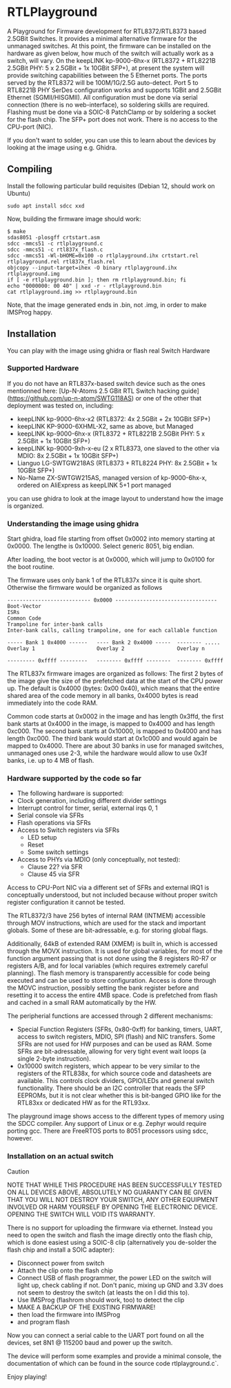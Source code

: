 # RTLPlayground
A Playground for Firmware development for RTL8372/RTL8373 based 2.5GBit Switches.
It provides a minimal alternative firmware for the unmanaged switches. At this point,
the firmware can be installed on the hardware as given below, how much of the switch
will actually work as a switch, will vary. On the 
keepLINK kp-9000-6hx-x (RTL8372 + RTL8221B 2.5GBit PHY: 5 x 2.5GBit + 1x 10GBit SFP+),
at present the system will provide switching capabilities between the 5 Ethernet ports.
The ports served by the RTL8372 will be 100M/1G/2.5G auto-detect. Port 5 to RTL8221B PHY
SerDes configuration works and supports 1GBit and 2.5GBit Ethernet (SGMII/HISGMII). 
All configuration must be done via serial
connection (there is no web-interface), so soldering skills are required. Flashing
must be done via a SOIC-8 PatchClamp or by soldering a socket for the flash chip.
The SFP+ port does not work. There is no access to the CPU-port (NIC).

If you don't want to solder, you can use this to learn about the devices by looking at
the image using e.g. Ghidra.

## Compiling
Install the following particular build requisites (Debian 12, should work on Ubuntu)
```
sudo apt install sdcc xxd
```

Now, building the firmware image should work:
```
$ make
sdas8051 -plosgff crtstart.asm
sdcc -mmcs51 -c rtlplayground.c
sdcc -mmcs51 -c rtl837x_flash.c
sdcc -mmcs51 -Wl-bHOME=0x100 -o rtlplayground.ihx crtstart.rel rtlplayground.rel rtl837x_flash.rel
objcopy --input-target=ihex -O binary rtlplayground.ihx rtlplayground.img
if [ -e rtlplayground.bin ]; then rm rtlplayground.bin; fi
echo "0000000: 00 40" | xxd -r - rtlplayground.bin
cat rtlplayground.img >> rtlplayground.bin 
```
Note, that the image generated ends in .bin, not .img, in order to make
IMSProg happy.

## Installation
You can play with the image using ghidra or flash real Switch Hardware

### Supported Hardware
If you do not have an RTL837x-based switch device such as the ones
mentionned here: [Up-N-Atoms 2.5 GBit RTL Switch hacking guide]
(https://github.com/up-n-atom/SWTG118AS) or one of the other that
deployment was tested on, including:
- keepLINK kp-9000-6hx-x2 (RTL8372: 4x 2.5GBit + 2x 10GBit SFP+)
- keepLINK KP-9000-6XHML-X2, same as above, but Managed
- keepLINK kp-9000-6hx-x (RTL8372 + RTL8221B 2.5GBit PHY: 5 x 2.5GBit + 1x 10GBit SFP+)
- keepLINK kp-9000-9xh-x-eu (2 x RTL8373, one slaved to the other via MDIO: 8x 2.5GBit + 1x 10GBit SFP+)
- Lianguo LG-SWTGW218AS (RTL8373 + RTL8224 PHY: 8x 2.5GBit + 1x 10GBit SFP+)
- No-Name ZX-SWTGW215AS, managed version of kp-9000-6hx-x, ordered on
  AliExpress as keepLINK 5+1 port managed

you can use ghidra to look at the image layout to understand how the image
is organized.

### Understanding the image using ghidra
Start ghidra, load file starting from offset 0x0002 into
memory starting at 0x0000. The lengthe is 0x10000. Select generic 8051, big
endian.

After loading, the boot vector is at 0x0000, which will jump to 0x0100 for
the boot routine.

The firmware uses only bank 1 of the RTL837x since it is quite short.
Otherwise the firmware would be organized as follows
```
--------------------------- 0x0000 ---------------------------------
Boot-Vector
ISRs
Common Code
Trampoline for inter-bank calls
Inter-bank calls, calling trampoline, one for each callable function

----- Bank 1 0x4000 ------   ---- Bank 2 0x4000 -----  -------- .....
Overlay 1                    Overlay 2                 Overlay n

--------- 0xffff ---------   -------- 0xffff --------  -------- 0xffff
```
The RTL837x firmware images are organized as follows:
The first 2 bytes of the image give the size of the prefetched data at the
start of the CPU power up. The default is 0x4000 (bytes: 0x00 0x40), which
means that the entire shared area of the code memory in all banks,
0x4000 bytes is read immediately into the code RAM.

Common code starts at
0x0002 in the image and has length 0x3ffd, the first bank starts at 0x4000
in the image, is mapped to 0x4000 and has length 0xc000. The second bank
starts at 0x10000, is mapped to 0x4000 and has length 0xc000. The third
bank would start at 0x1c000 and would again be mapped to 0x4000.
There are about 30 banks in use for managed switches, unmanaged ones use
2-3, while the hardware would allow to use 0x3f banks, i.e. up to 4 MB of
flash.


### Hardware supported by the code so far

- The following hardware is supported:
- Clock generation, including different divider settings
- Interrupt control for timer, serial, external irqs 0, 1
- Serial console via SFRs
- Flash operations via SFRs
- Access to Switch registers via SFRs
  - LED setup
  - Reset
  - Some switch settings
- Access to PHYs via MDIO (only conceptually, not tested):
  - Clause 22? via SFR
  - Clause 45 via SFR

Access to CPU-Port NIC via a different set of SFRs and external IRQ1 is conceptually understood, but not
included because without proper switch register configuration it cannot be
tested.

The RTL8372/3 have 256 bytes of internal RAM (INTMEM) accessible through MOV
instructions, which are used for the stack and important globals. Some of
these are bit-adressable, e.g. for storing global flags.

Additionally, 64kB of extended RAM (XMEM) is built in, which is accessed
through the MOVX instruction. It is used for global variables, for most
of the function argument passing that is not done using the 8 registers
R0-R7 or registers A/B, and for local variables (which requires extremely
careful planning). The flash memory is transparently accessible for code
being executed and can be used to store configuration. Access is done through
the MOVC instruction, possibly setting the bank register before and
resetting it to access the entire 4MB space. Code is prefetched from flash
and cached in a small RAM automatically by the HW.

The peripherial functions are accessed through 2 different mechanisms:
- Special Function Registers (SFRs, 0x80-0xff) for banking, timers, UART, access to
  switch registers, MDIO, SPI (flash) and NIC transfers. Some SFRs are not
  used for HW purposes and can be used as RAM. Some SFRs are bit-adressable,
  allowing for very tight event wait loops (a single 2-byte instruction).
- 0x10000 switch registers, which appear to be very similar to the registers
  of the RTL838x, for which source code and datasheets are available. This
  controls clock dividers, GPIO/LEDs and general  switch functionality. 
There should be an I2C controller that reads the SFP EEPROMs, but it is not
clear whether this is bit-banged GPIO like for the RTL83xx or dedicated HW
as for the RTL93xx.

The playground image shows access to the different types of memory using the
SDCC compiler. Any support of Linux or e.g. Zephyr would require porting gcc.
There are FreeRTOS ports to 8051 processors using sdcc, however.


### Installation on an actual switch

> [!CAUTION]
> NOTE THAT WHILE THIS PROCEDURE HAS BEEN SUCCESSFULLY TESTED ON ALL DEVICES ABOVE,
> ABSOLUTELY NO GUARANTY CAN BE GIVEN THAT YOU WILL NOT DESTROY YOUR SWITCH,
> ANY OTHER EQUIPMENT INVOLVED OR HARM YOURSELF BY OPENING THE ELECTRONIC
> DEVICE. OPENING THE SWITCH WILL VOID ITS WARRANTY.

There is no support for uploading the firmware via ethernet. Instead you
need to open the switch and flash the image directly onto the flash chip,
which is done easiest using a SOIC-8 clip (alternatively you de-solder the
flash chip and install a SOIC adapter):
- Disconnect power from switch
- Attach the clip onto the flash chip
- Connect USB of flash programmer, the power LED on the switch will light
  up, check cabling if not. Don't panic, mixing up GND and 3.3V does not
  seem to destroy the switch (at leasts the on I did this to).
- Use IMSProg (flashrom should work, too) to detect the clip
- MAKE A BACKUP OF THE EXISTING FIRMWARE!
- then load the firmware into IMSProg
- and program flash

Now you can connect a serial cable to the UART port found on all the
devices, set 8N1 @ 115200 baud and power up the switch.

The device will perform some examples and provide a minimal console, the
documentation of which can be found in the source code rtlplayground.c`.

Enjoy playing!
